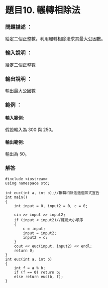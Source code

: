 # 題目10. 輾轉相除法

### 問題描述 ：
給定二個正整數，利用輾轉相除法求其最大公因數。

### 輸入說明 ：
給定二個正整數

### 輸出說明 ：
輸出最大公因數

### 範例 ：
#### 輸入範例:
假設輸入為 300 與 250。

#### 輸出範例:
輸出為 50。

### 解答
```
#include <iostream>
using namespace std;

int euc(int a, int b);//輾轉相除法遞迴函式宣告 
int main()
{
	int input = 0, input2 = 0, c = 0;

	cin >> input >> input2;
	if (input < input2)//確認大小順序 
	{
		c = input;
		input = input2;
		input2 = c;
	}
	cout << euc(input, input2) << endl;
	return 0;
}
int euc(int a, int b)
{
	int f = a % b;
	if (f == 0) return b;
	else return euc(b, f);
}
```
